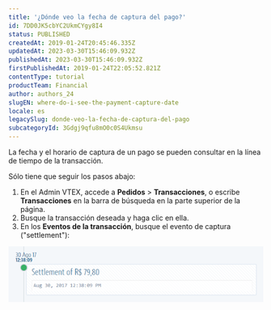 ```yaml
---
title: '¿Dónde veo la fecha de captura del pago?'
id: 7DD0JK5cbYC2UkmCYgy8I4
status: PUBLISHED
createdAt: 2019-01-24T20:45:46.335Z
updatedAt: 2023-03-30T15:46:09.932Z
publishedAt: 2023-03-30T15:46:09.932Z
firstPublishedAt: 2019-01-24T22:05:52.821Z
contentType: tutorial
productTeam: Financial
author: authors_24
slugEN: where-do-i-see-the-payment-capture-date
locale: es
legacySlug: donde-veo-la-fecha-de-captura-del-pago
subcategoryId: 3Gdgj9qfu8mO0c0S4Ukmsu
---
```


La fecha y el horario de captura de un pago se pueden consultar en la línea de tiempo de la transacción.

Sólo tiene que seguir los pasos abajo:

1. En el Admin VTEX, accede a **Pedidos** > **Transacciones**, o escribe **Transacciones** en la barra de búsqueda en la parte superior de la página.
2. Busque la transacción deseada y haga clic en ella.
3. En los __Eventos de la transacción__, busque el evento de captura ("settlement"):

![settlementEvent](https://raw.githubusercontent.com/vtexdocs/help-center-content/refs/heads/main/docs/es/tutorials/Payments/Transactions/donde-veo-la-fecha-de-captura-del-pago_1.png)
